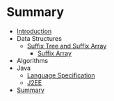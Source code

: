 # Summary

* [Introduction](README.md)
* Data Structures
   * [Suffix Tree and Suffix Array](suffix_tree_and_suffix_array.md)
       * [Suffix Array](suffix_array.md)
* Algorithms
* Java
   * [Language Specification](java_language_specification.md)
   * [J2EE](j2ee.md)
* [Summary](SUMMARY.md)

